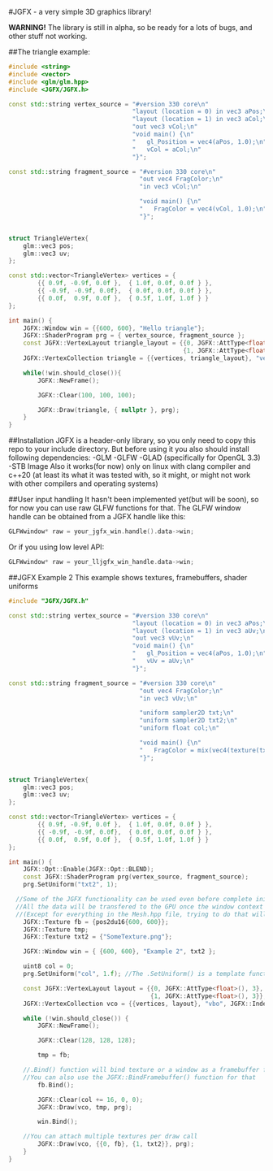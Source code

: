 #JGFX - a very simple 3D graphics library!

**WARNING!** The library is still in alpha, so be ready for a lots of bugs, and other stuff not working.

##The triangle example:
```C++
#include <string>
#include <vector>
#include <glm/glm.hpp>
#include <JGFX/JGFX.h>

const std::string vertex_source = "#version 330 core\n"
                                  "layout (location = 0) in vec3 aPos;\n"
                                  "layout (location = 1) in vec3 aCol;\n"
                                  "out vec3 vCol;\n"
                                  "void main() {\n"
                                  "   gl_Position = vec4(aPos, 1.0);\n"
                                  "   vCol = aCol;\n"
                                  "}";

const std::string fragment_source = "#version 330 core\n"
                                    "out vec4 FragColor;\n"
                                    "in vec3 vCol;\n"

                                    "void main() {\n"
                                    "   FragColor = vec4(vCol, 1.0);\n"
                                    "}";


struct TriangleVertex{
	glm::vec3 pos;
	glm::vec3 uv;
};

const std::vector<TriangleVertex> vertices = {
		{{ 0.9f, -0.9f, 0.0f },  { 1.0f, 0.0f, 0.0f } },
		{{ -0.9f, -0.9f, 0.0f},  { 0.0f, 0.0f, 0.0f } },
		{{ 0.0f,  0.9f, 0.0f },  { 0.5f, 1.0f, 1.0f } }
};

int main() {
	JGFX::Window win = {{600, 600}, "Hello triangle"};
	JGFX::ShaderProgram prg = { vertex_source, fragment_source };
	const JGFX::VertexLayout triangle_layout = {{0, JGFX::AttType<float>(), 3},
	                                            {1, JGFX::AttType<float>(), 3}};
	JGFX::VertexCollection triangle = {{vertices, triangle_layout}, "verts", JGFX::Indexate(3)};

	while(!win.should_close()){
		JGFX::NewFrame();

		JGFX::Clear(100, 100, 100);

		JGFX::Draw(triangle, { nullptr }, prg);
	}
}
```
##Installation
JGFX is a header-only library, so you only need to copy this repo to your include directory. But before using it you also should install following dependencies:
    -GLM
    -GLFW
    -GLAD (specifically for OpenGL 3.3)
    -STB Image
Also it works(for now) only on linux with clang compiler and c++20 
(at least its what it was tested with, so it might, or might not work with other compilers and operating systems)

##User input handling
It hasn't been implemented yet(but will be soon), so for now you can use raw GLFW functions for that. The GLFW window handle can be obtained from a JGFX handle like this:
```C++
GLFWwindow* raw = your_jgfx_win.handle().data->win;
```
Or if you using low level API:
```C++
GLFWwindow* raw = your_lljgfx_win_handle.data->win;
```

##JGFX Example 2
This example shows textures, framebuffers, shader uniforms
```C++
#include "JGFX/JGFX.h"

const std::string vertex_source = "#version 330 core\n"
                                  "layout (location = 0) in vec3 aPos;\n"
                                  "layout (location = 1) in vec3 aUv;\n"
                                  "out vec3 vUv;\n"
                                  "void main() {\n"
                                  "   gl_Position = vec4(aPos, 1.0);\n"
                                  "   vUv = aUv;\n"
                                  "}";

const std::string fragment_source = "#version 330 core\n"
	                                "out vec4 FragColor;\n"
	                                "in vec3 vUv;\n"

                                    "uniform sampler2D txt;\n"
                                    "uniform sampler2D txt2;\n"
                                    "uniform float col;\n"

	                                "void main() {\n"
	                                "   FragColor = mix(vec4(texture(txt, vec2(vUv.x, -vUv.y)).r, col, 0, 1), texture(txt2, vec2(vUv.x, -vUv.y)), 0.6);\n"
	                                "}";


struct TriangleVertex{
	glm::vec3 pos;
	glm::vec3 uv;
};

const std::vector<TriangleVertex> vertices = {
		{{ 0.9f, -0.9f, 0.0f },  { 1.0f, 0.0f, 0.0f } },
		{{ -0.9f, -0.9f, 0.0f},  { 0.0f, 0.0f, 0.0f } },
		{{ 0.0f,  0.9f, 0.0f },  { 0.5f, 1.0f, 1.0f } }
};

int main() {
	JGFX::Opt::Enable(JGFX::Opt::BLEND);
	const JGFX::ShaderProgram prg(vertex_source, fragment_source);
	prg.SetUniform("txt2", 1);

  //Some of the JGFX functionality can be used even before complete initialization.
  //All the data will be transfered to the GPU once the window context is created.
  //(Except for everything in the Mesh.hpp file, trying to do that will crash your program, explanations will be later)
	JGFX::Texture fb = {pos2du16{600, 600}};
	JGFX::Texture tmp;
	JGFX::Texture txt2 = {"SomeTexture.png"};

	JGFX::Window win = { {600, 600}, "Example 2", txt2 };

	uint8 col = 0;
	prg.SetUniform("col", 1.f); //The .SetUniform() is a template function. It also supports GLM containers such as glm::vec3 or glm::mat4

	const JGFX::VertexLayout layout = {{0, JGFX::AttType<float>(), 3},
	                                   {1, JGFX::AttType<float>(), 3}};
	JGFX::VertexCollection vco = {{vertices, layout}, "vbo", JGFX::Indexate(3)};

	while (!win.should_close()) {
		JGFX::NewFrame();

		JGFX::Clear(128, 128, 128);

		tmp = fb;

    //.Bind() function will bind texture or a window as a framebuffer for all draw-related function calls
    //You can also use the JGFX::BindFramebuffer() function for that
		fb.Bind();

		JGFX::Clear(col += 16, 0, 0);
		JGFX::Draw(vco, tmp, prg);

		win.Bind();

    //You can attach multiple textures per draw call
		JGFX::Draw(vco, {{0, fb}, {1, txt2}}, prg);
	}
}
```
